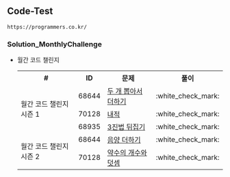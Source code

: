 
## Code-Test
`https://programmers.co.kr/`

### Solution_MonthlyChallenge
- 월간 코드 챌린지

    <table>
        <tr>
            <th style="text-align: center">#</th>
            <th style="text-align: center">ID</th>
            <th style="text-align: center">문제</th>
            <th style="text-align: center">풀이</th>
        </tr>
        <!--Solution_MonthlyChallenge1-->
        <tr>
            <td rowspan="3">월간 코드 챌린지 시즌 1</td>
            <td>68644</td>
            <td><a href="https://programmers.co.kr/learn/courses/30/lessons/68644">두 개 뽑아서 더하기</a></td>
            <td>:white_check_mark:</td>
        </tr>
        <tr>
            <td>70128</td>
            <td><a href="https://programmers.co.kr/learn/courses/30/lessons/70128">내적</a></td>
            <td>:white_check_mark:</td>
        </tr>
        <tr>
            <td>68935</td>
            <td><a href="https://programmers.co.kr/learn/courses/30/lessons/68935">3진법 뒤집기</a></td>
            <td>:white_check_mark:</td>
        </tr>
        <!--Solution_MonthlyChallenge2-->
        <tr>
            <td rowspan="2">월간 코드 챌린지 시즌 2</td>
            <td>68644</td>
            <td><a href="https://programmers.co.kr/learn/courses/30/lessons/76501">음양 더하기</a></td>
            <td>:white_check_mark:</td>
        </tr>
        <tr>
            <td>70128</td>
            <td><a href="https://programmers.co.kr/learn/courses/30/lessons/77884">약수의 개수와 덧셈</a></td>
            <td>:white_check_mark:</td>
        </tr>
    </table>

